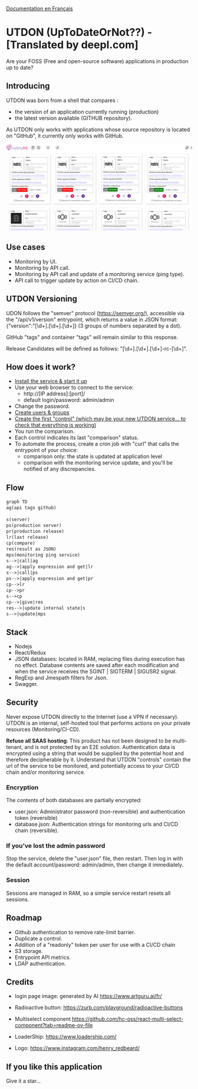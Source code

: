 [Documentation en Français](./README-fr.md)

# UTDON (UpToDateOrNot??) - [Translated by deepl.com]

Are your FOSS (Free and open-source software) applications in production up to date?

## Introducing

UTDON was born from a shell that compares :

- the version of an application currently running (production)
- the latest version available (GITHUB repository).

As UTDON only works with applications whose source repository is located on "GitHub", it currently only works with GitHub.

![dashboard](./doc/assets/utdon-dashboard-mytinydc.com.png)

## Use cases

- Monitoring by UI.
- Monitoring by API call.
- Monitoring by API call and update of a monitoring service (ping type).
- API call to trigger update by action on CI/CD chain.

## UTDON Versioning

UDON follows the "semver" protocol (<https://semver.org/>), accessible via the "/api/v1/version" entrypoint, which returns a value in JSON format: {"version":"[\d+]\.[\d+]\.[\d+]} (3 groups of numbers separated by a dot).

GitHub "tags" and container "tags" will remain similar to this response.

Release Candidates will be defined as follows: "[\d+]\.[\d+]\.[\d+]-rc-[\d+]".

## How does it work?

- [Install the service & start it up](./doc/en/INSTALL.md)
- Use your web browser to connect to the service:
  - http://[IP address]:[port]/
  - default login/password: admin/admin
- Change the password.
- [Create users & groups](./doc/en/GROUPS.md)
- [Create the first "control" (which may be your new UTDON service... to check that everything is working)](./doc/en/CONTROL.md)
- You run the comparison.
- Each control indicates its last "comparison" status.
- To automate the process, create a cron job with "curl" that calls the entrypoint of your choice:
  - comparison only: the state is updated at application level
  - comparison with the monitoring service update, and you'll be notified of any discrepancies.

## Flow

```mermaid
graph TD
ag(api tags github)

s(server)
ps(production server)
pr(production release)
lr(last release)
cp(compare)
res(result as JSON)
mps(monitoring ping service)
s-->|call|ag
ag-->|apply expression and get|lr
s-->|call|ps
ps-->|apply expression and get|pr
cp-->lr
cp-->pr
s-->cp
cp-->|give|res
res-->|update internal state|s
s-->|update|mps
```

## Stack

- Nodejs
- React/Redux
- JSON databases: located in RAM, replacing files during execution has no effect. Database contents are saved after each modification and when the service receives the SGINT | SIGTERM | SIGUSR2 signal.
- RegExp and Jmespath filters for Json.
- Swagger.

## Security

Never expose UTDON directly to the Internet (use a VPN if necessary). UTDON is an internal, self-hosted tool that performs actions on your private resources (Monitoring/CI-CD).

**Refuse all SAAS hosting**: This product has not been designed to be multi-tenant, and is not protected by an E2E solution. Authentication data is encrypted using a string that would be supplied by the potential host and therefore decipherable by it. Understand that UTDON "controls" contain the url of the service to be monitored, and potentially access to your CI/CD chain and/or monitoring service.

### Encryption

The contents of both databases are partially encrypted:

- user.json: Administrator password (non-reversible) and authentication token (reversible)
- database.json: Authentication strings for monitoring urls and CI/CD chain (reversible).

### If you've lost the admin password

Stop the service, delete the "user.json" file, then restart. Then log in with the default account/password: admin/admin, then change it immediately.

### Session

Sessions are managed in RAM, so a simple service restart resets all sessions.

## Roadmap

- Github authentication to remove rate-limit barrier.
- Duplicate a control.
- Addition of a "readonly" token per user for use with a CI/CD chain
- S3 storage.
- Entrypoint API metrics.
- LDAP authentication.

## Credits

- login page image: generated by AI <https://www.artguru.ai/fr/>

- Radioactive button: <https://zurb.com/playground/radioactive-buttons>

- Multiselect component https://github.com/hc-oss/react-multi-select-component?tab=readme-ov-file

- LoaderShip: https://www.loadership.com/

- Logo: <https://www.instagram.com/henry_redbeard/>

## If you like this application

Give it a star...
